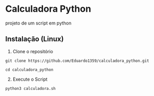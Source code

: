 
# Calculadora Python
 projeto de um script em python

## Instalação (Linux)
 
1. Clone o repositório

``git clone https://github.com/Eduardo1359/calculadora_python.git``

``cd calculadora_python``

2. Execute o Script

``python3 calculadora.sh``